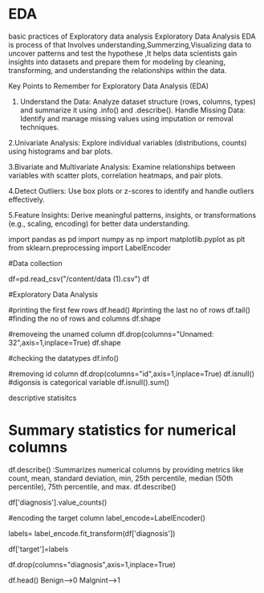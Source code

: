 # EDA
basic practices of Exploratory data analysis
Exploratory Data Analysis
EDA is process of that Involves understanding,Summerzing,Visualizing data to uncover patterns and test the hypothese ,It helps data scientists gain insights into datasets and prepare them for modeling by cleaning, transforming, and understanding the relationships within the data.

Key Points to Remember for Exploratory Data Analysis (EDA)

1. Understand the Data: Analyze dataset structure (rows, columns, types) and summarize it using .info() and .describe(). Handle Missing Data: Identify and manage missing values using imputation or removal techniques.

2.Univariate Analysis: Explore individual variables (distributions, counts) using histograms and bar plots.

3.Bivariate and Multivariate Analysis: Examine relationships between variables with scatter plots, correlation heatmaps, and pair plots.

4.Detect Outliers: Use box plots or z-scores to identify and handle outliers effectively.

5.Feature Insights: Derive meaningful patterns, insights, or transformations (e.g., scaling, encoding) for better data understanding.

import pandas as pd
import numpy as np
import matplotlib.pyplot as plt
from sklearn.preprocessing import LabelEncoder

#Data collection

df=pd.read_csv("/content/data (1).csv")
df

#Exploratory Data Analysis

#printing the first few rows
df.head()
#printing the last no of rows
df.tail()
#finding the no of rows and columns
df.shape

#removeing the unamed column
df.drop(columns="Unnamed: 32",axis=1,inplace=True)
df.shape

#checking the datatypes
df.info()

#removing id column
df.drop(columns="id",axis=1,inplace=True)
df.isnull()
#digonsis is categorical variable
df.isnull().sum()


descriptive statisitcs
# Summary statistics for numerical columns
df.describe() :Summarizes numerical columns by providing metrics like count, mean, standard deviation, min, 25th percentile, median (50th percentile), 75th percentile, and max.
df.describe()

df['diagnosis'].value_counts()

#encoding the target column
label_encode=LabelEncoder()

labels= label_encode.fit_transform(df['diagnosis'])

df['target']=labels

df.drop(columns="diagnosis",axis=1,inplace=True)

df.head()
Benign-->0
Malgnint-->1

